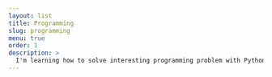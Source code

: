 ```yaml
---
layout: list
title: Programming
slug: programming
menu: true
order: 1
description: >
  I'm learning how to solve interesting programming problem with Python.
---
```

